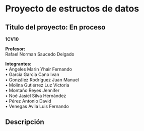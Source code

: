 # **Proyecto de estructos de datos**
## Titulo del proyecto: En proceso
  
**1CV10**
  
**Profesor:**  
Rafael Norman Saucedo Delgado
  
**Integrantes:**  
• Angeles Marin Yhair Fernando  
• Garcia Garcia Cano Ivan   
• González Rodríguez Juan Manuel  
• Molina Gutiérrez Luz Victoria  
• Montaño Reyes Jennifer  
• Noé Jasiel Silva Hernández  
• Pérez Antonio David  
• Venegas Avila Luis Fernando  
  
    
      
  
    
## **Descripción**  
